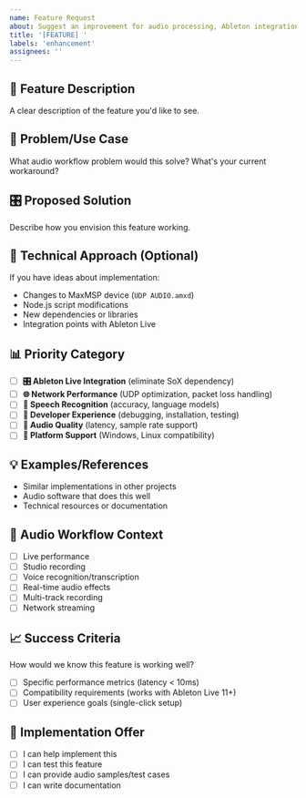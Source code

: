 ```yaml
---
name: Feature Request
about: Suggest an improvement for audio processing, Ableton integration, or new functionality
title: '[FEATURE] '
labels: 'enhancement'
assignees: ''
---
```


## 🚀 **Feature Description**
A clear description of the feature you'd like to see.

## 🎯 **Problem/Use Case**
What audio workflow problem would this solve? What's your current workaround?

## 🎛️ **Proposed Solution**
Describe how you envision this feature working.

## 🔧 **Technical Approach** (Optional)
If you have ideas about implementation:
- Changes to MaxMSP device (`UDP AUDIO.amxd`)
- Node.js script modifications
- New dependencies or libraries
- Integration points with Ableton Live

## 📊 **Priority Category**
- [ ] **🎛️ Ableton Live Integration** (eliminate SoX dependency)
- [ ] **🌐 Network Performance** (UDP optimization, packet loss handling)
- [ ] **🎤 Speech Recognition** (accuracy, language models)
- [ ] **🔧 Developer Experience** (debugging, installation, testing)
- [ ] **🎵 Audio Quality** (latency, sample rate support)
- [ ] **📱 Platform Support** (Windows, Linux compatibility)

## 💡 **Examples/References**
- Similar implementations in other projects
- Audio software that does this well
- Technical resources or documentation

## 🎵 **Audio Workflow Context**
- [ ] Live performance
- [ ] Studio recording
- [ ] Voice recognition/transcription
- [ ] Real-time audio effects
- [ ] Multi-track recording
- [ ] Network streaming

## 📈 **Success Criteria**
How would we know this feature is working well?
- [ ] Specific performance metrics (latency < 10ms)
- [ ] Compatibility requirements (works with Ableton Live 11+)
- [ ] User experience goals (single-click setup)

## 🤝 **Implementation Offer**
- [ ] I can help implement this
- [ ] I can test this feature
- [ ] I can provide audio samples/test cases
- [ ] I can write documentation 